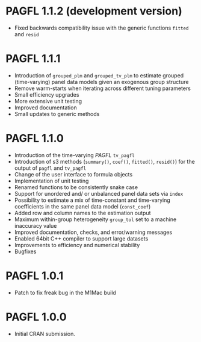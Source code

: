 # PAGFL 1.1.2 (development version)

* Fixed backwards compatibility issue with the generic functions `fitted` and `resid`

# PAGFL 1.1.1

* Introduction of `grouped_plm` and `grouped_tv_plm` to estimate grouped (time-varying) panel data models given an exogenous group structure
* Remove warm-starts when iterating across different tuning parameters
* Small efficiency upgrades
* More extensive unit testing
* Improved documentation
* Small updates to generic methods

# PAGFL 1.1.0

* Introduction of the time-varying *PAGFL* `tv_pagfl`
* Introduction of s3 methods (`summary()`, `coef()`, `fitted()`, `resid()`) for the output of `pagfl` and `tv_pagfl`
* Change of the user interface to formula objects
* Implementation of unit testing
* Renamed functions to be consistently snake case
* Support for unordered and/ or unbalanced panel data sets via `index`
* Possibility to estimate a mix of time-constant and time-varying coefficients in the same panel data model (`const_coef`)
* Added row and column names to the estimation output
* Maximum within-group heterogeneity `group_tol` set to a machine inaccuracy value
* Improved documentation, checks, and error/warning messages
* Enabled 64bit C++ compiler to support large datasets
* Improvements to efficiency and numerical stability
* Bugfixes

# PAGFL 1.0.1

* Patch to fix freak bug in the M1Mac build

# PAGFL 1.0.0

* Initial CRAN submission.

